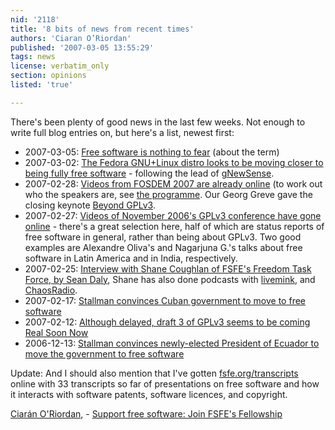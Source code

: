 ```yaml
---
nid: '2118'
title: '8 bits of news from recent times'
authors: 'Ciaran O’Riordan'
published: '2007-03-05 13:55:29'
tags: news
license: verbatim_only
section: opinions
listed: 'true'

---
```

  There's been plenty of good news in the last few weeks.  Not enough  to write full blog entries on, but here's a list, newest first:


*   2007-03-05: [Free  software is nothing to fear](http://www.computerworld.com.au/index.php/id;1774276372) (about the term)
*   2007-03-02: [The Fedora GNU+Linux  distro looks to be moving closer to being fully free software](http://www.osdir.com/Article9761.phtml) -  following the lead  of [gNewSense](http://www.gnewsense.org/).
*   2007-02-28: [Videos from FOSDEM  2007 are already online](http://ftp.belnet.be/mirrors/FOSDEM/2007/) (to work out who the speakers are, see  [the programme](http://fosdem.org/2007/schedule/days).  Our Georg Greve gave the closing  keynote [Beyond  GPLv3](http://ftp.belnet.be/mirrors/FOSDEM/2007/FOSDEM2007-BeyondGPLv3.ogg).
*   2007-02-27: [Videos of November 2006's  GPLv3 conference have gone online](http://gplv3.fsij.org/#Resources) - there's a great selection  here, half of which are status reports of free software in general,  rather than being about GPLv3.  Two good examples are Alexandre  Oliva's and Nagarjuna G.'s talks about free software in Latin  America and in India, respectively.
*   2007-02-25: [Interview  with Shane Coughlan of FSFE's Freedom Task Force, by Sean Daly](http://www.groklaw.net/article.php?story=20070225174152212), Shane has also done podcasts with [livemink](http://mediacast.sun.com/share/webmink/Shane%20Coughlan.ogg), and [ChaosRadio](http://chaosradio.ccc.de/archive/chaosradio_international_013.mp3).
*   2007-02-17: [Stallman  convinces Cuban government to move to free software](http://www.commercialappeal.com/mca/business/article/0,1426,MCA_440_5358169,00.html)
*   2007-02-12: [Although  delayed, draft 3 of GPLv3 seems to be coming Real Soon Now](http://news.com.com/GPL+3+release+could+slip+past+March/2100-7344_3-6158453.html)
*   2006-12-13: [Stallman  convinces newly-elected President of Ecuador to move the government  to free software](http://rudd-o.com/archives/2006/12/13/%c2%a1success-for-free-software-in-latin-america/)

Update: And I should also mention that I've gotten [fsfe.org/transcripts](http://fsfe.org/transcripts) online with 33 transcripts so far of presentations on free software and how it interacts with software patents, software licences, and copyright.

[Ciarán O'Riordan](http://ciaran.compsoc.com/),  - [Support free software: Join FSFE's Fellowship](http://fsfe.org/join)


